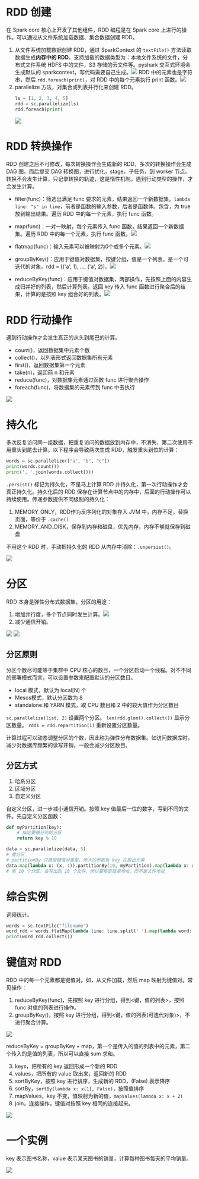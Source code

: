 # RDD 创建

在 Spark core 核心上开发了其他组件，RDD 编程是在 Spark core 上进行的操作。可以通过从文件系统加载数据、集合数据创建 RDD。

1. 从文件系统加载数据创建 RDD，通过 SparkContext 的 `textFile()` 方法读取数据生成**内存中的 RDD**。支持加载的数据类型为：本地文件系统的文件，分布式文件系统 HDFS 中的文件，S3 存储的云文件等。pyshark 交互式环境会生成默认的 sparkcontext，写代码需要自己生成。![](figure/RDD-create.png) RDD 中的元素也是字符串，然后 `rdd.foreach(print)`，对 RDD 中的每个元素执行 print 函数。![](figure/load-hdfs.png)
2. parallelize 方法，对集合或列表并行化来创建 RDD。
    ```py
    ls = [1, 2, 3, 4, 5]
    rdd = sc.parallelize(ls)
    rdd.foreach(print)
    ```
    ![](figure/rdd-parallelize.png)

# RDD 转换操作

RDD 创建之后不可修改，每次转换操作会生成新的 RDD，多次的转换操作会生成 DAG 图。而后提交 DAG 转换图，进行优化，stage，子任务，到 worker 节点。转换不会发生计算，只记录转换的轨迹，这是惰性机制。遇到行动类型的操作，才会发生计算。

- filter(func)：筛选出满足 func 要求的元素，结果返回一个新数据集。`lambda line: "s" in line`，前者是函数的输入参数，后者是函数体。包含，为 true 放到输出结果。遍历 RDD 中的每一个元素，执行 func 函数。

- map(func)：一对一映射，每个元素传入 func 函数，结果返回一个新数据集。遍历 RDD 中的每一个元素，执行 func 函数。![](figure/map.png)

- flatmap(func)：输入元素可以被映射为0个或多个元素。![](figure/flat-map.png)

- groupByKey()：应用于键值对数据集，按键分组，值是一个列表。是一个可迭代的对象。rdd = [('a', 1), ..., ('a', 2)]。![](figure/group-by-key.png)

- reduceByKey(func)：应用于键值对数据集，两部操作，先按照上面的内容生成归并好的列表，然后计算列表。返回 key 传入 func 函数进行聚合后的结果，计算的是按照 key 组合好的列表。![](figure/reduce-by-key.png)

# RDD 行动操作

遇到行动操作才会发生真正的从头到尾巴的计算。

- count()，返回数据集中元素个数
- collect()，以列表形式返回数据集所有元素
- first()，返回数据集第一个元素
- take(n)，返回前 n 和元素
- reduce(func)，对数据集元素通过函数 func 进行聚合操作
- foreach(func)，将数据集的元素传到 func 中去执行

![](figure/action.png)

# 持久化

多次反复访问同一组数据，把重复访问的数据放到内存中，不消失，第二次使用不用重头到尾去计算。以下程序会导致两次生成 RDD，触发重头到位的计算：

```py
words = sc.parallelize(["a", "b", "c"])
print(words.count())
print(', '.join(words.collect()))
```

`.persist()` 标记为持久化，不是马上计算 RDD 并持久化，第一次行动操作才会真正持久化。持久化后的 RDD 保存在计算节点中的内存中，后面的行动操作可以持续使用。传递参数提供不同级别的持久化：

1. MEMORY_ONLY，RDD作为反序列化的对象存入 JVM 中，内存不足，替换页面，等价于 `.cache()`
2. MEMORY_AND_DISK，保存到内存和磁盘，优先内存，内存不够就保存到磁盘

不用这个 RDD 时，手动把持久化的 RDD 从内存中消除：`.unpersist()`。

![](figure/persist.png)

# 分区

RDD 本身是弹性分布式数据集，分区的用途：
1. 增加并行度，多个节点同时发生计算。![](figure/rdd-part.png)
2. 减少通信开销。

![](figure/communicate-1.png)
![](figure/communicate-2.png)

## 分区原则

分区个数尽可能等于集群中 CPU 核心的数目，一个分区启动一个线程。对不不同的部署模式而言，可以设置参数来配置默认的分区数目。
- local 模式，默认为 local[N] 个
- Mesos模式，默认分区数为 8
- standalone 和 YARN 模式，取 CPU 数目和 2 中的较大值作为分区数目

`sc.parallelize(list, 2)` 设置两个分区。
`len(rdd.glom().collect())` 显示分区数量。
`rdd1 = rdd.repartition(1)` 重新设置分区数量。

计算过程可以动态调整分区的个数，因此称为弹性分布数据集。如访问数据库时，减少对数据库频繁的读写开销，一般会减少分区数目。

## 分区方式

1. 哈系分区
2. 区域分区
3. 自定义分区

自定义分区，进一步减小通信开销。按照 key 值最后一位的数字，写到不同的文件。先自定义分区函数：

```py
def myPartition(key):
    # 指定要被分到的分区
    return key % 10

data = sc.parallelize(data, 5)
# 重分区
# partitionBy 只接受键值对类型，传入的参数有 key 在取出元素
data.map(lambda x: (x, 1)).partitionBy(10, myPartition).map(lambda x: x[0]).saveAsTextFile("foldername")
# 有 10 个分区，会写出到 10 个文件，所以要指定目录地址，而不是文件地址
```

# 综合实例

词频统计。

```py
words = sc.textFile("filename")
word_rdd = words.flatMap(lambda line: line.split(' ').map(lambda word: word, 1).reduceByKey(lambda a, b: a + b))
print(word_rdd.collect())
```

# 键值对 RDD

RDD 中的每一个元素都是键值对。如，从文件加载，然后 map 映射为键值对。常见操作：

1. reduceByKey(func)，先按照 key 进行分组，得到<键，值的列表>，按照 func 对值的列表进行操作。
2. groupByKey()，按照 key 进行分组，得到<键，值的列表(可迭代对象)>，不进行聚合计算。

![](figure/reduce-group.png)

reduceByKey = groupByKey + map，第一个是传入的值的列表中的元素，第二个传入的是值的列表，所以可以直接 sum 求和。

3. keys，把所有的 key 返回形成一个新的 RDD
4. values，把所有的 value 取出来，返回新的 RDD
5. sortByKey，按照 key 进行排序，生成新的 RDD，(False) 表示降序
6. sortBy，`sortBy(lambda x: x[1], False)`，按照值排序
7. mapValues，key 不变，值映射为新的值，`mapValues(lambda x: x + 2)`
8. join，连接操作，键值对按照 key 相同的连接起来。

![](figure/join.png)

# 一个实例

key 表示图书名称，value 表示某天图书的销量，计算每种图书每天的平均销量。

![](figure/book.png)

